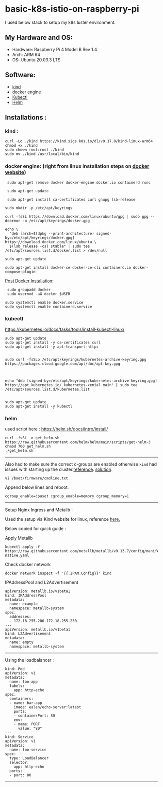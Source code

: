 # basic-k8s-istio-on-raspberry-pi


I used below stack to setup my k8s luster environment.

## My Hardware and OS:

* Hardware: Raspberry Pi 4 Model B Rev 1.4 
* Arch: ARM 64
* OS: Ubuntu 20.03.3 LTS


## Software:

* [kind](https://kind.sigs.k8s.io/)
* [docker engine](https://docs.docker.com/engine/)
* [Kubectl](https://kubernetes.io/docs/reference/kubectl/)
* [Helm](https://helm.sh)


## Installations :


### kind :

```
curl -Lo ./kind https://kind.sigs.k8s.io/dl/v0.17.0/kind-linux-arm64
chmod +x ./kind
sudo chown root:root ./kind
sudo mv ./kind /usr/local/bin/kind
```

### docker engine: (right from linux installation steps on [docker website](https://docs.docker.com/engine/install/ubuntu/))

```
 sudo apt-get remove docker docker-engine docker.io containerd runc
```

```
 sudo apt-get update

 sudo apt-get install ca-certificates curl gnupg lsb-release
```

```
sudo mkdir -p /etc/apt/keyrings

curl -fsSL https://download.docker.com/linux/ubuntu/gpg | sudo gpg --dearmor -o /etc/apt/keyrings/docker.gpg
```

```
echo \
  "deb [arch=$(dpkg --print-architecture) signed-by=/etc/apt/keyrings/docker.gpg] https://download.docker.com/linux/ubuntu \
  $(lsb_release -cs) stable" | sudo tee /etc/apt/sources.list.d/docker.list > /dev/null
```

```
sudo apt-get update
```

```
sudo apt-get install docker-ce docker-ce-cli containerd.io docker-compose-plugin
```

[Post Docker Installation](https://docs.docker.com/engine/install/linux-postinstall/):

```
 sudo groupadd docker
 sudo usermod -aG docker $USER
```

```
sudo systemctl enable docker.service
sudo systemctl enable containerd.service
```


### kubectl

https://kubernetes.io/docs/tasks/tools/install-kubectl-linux/

```
sudo apt-get update
sudo apt-get install -y ca-certificates curl
sudo apt-get install -y apt-transport-https


sudo curl -fsSLo /etc/apt/keyrings/kubernetes-archive-keyring.gpg https://packages.cloud.google.com/apt/doc/apt-key.gpg



echo "deb [signed-by=/etc/apt/keyrings/kubernetes-archive-keyring.gpg] https://apt.kubernetes.io/ kubernetes-xenial main" | sudo tee /etc/apt/sources.list.d/kubernetes.list


sudo apt-get update
sudo apt-get install -y kubectl
```

### helm

used script here : https://helm.sh/docs/intro/install/
  
```
curl -fsSL -o get_helm.sh https://raw.githubusercontent.com/helm/helm/main/scripts/get-helm-3
chmod 700 get_helm.sh
./get_helm.sh
```

---
Also had to make sure the correct c-groups are enabled otherwise `kind` had issues with starting up the cluster.[reference](https://github.com/kubernetes-sigs/kind/issues/3044).
[solution](https://askubuntu.com/questions/1189480/raspberry-pi-4-ubuntu-19-10-cannot-enable-cgroup-memory-at-boostrap).

```
vi /boot/firmware/cmdline.txt
```


Append below lines and reboot:
```
cgroup_enable=cpuset cgroup_enable=memory cgroup_memory=1
```


---

Setup Nginx Ingress and Metallb :

Used the setup via Kind website for linux, reference [here.](https://kind.sigs.k8s.io/docs/user/loadbalancer/)

Below copied for quick guide :


Apply Metallb
```
kubectl apply -f https://raw.githubusercontent.com/metallb/metallb/v0.13.7/config/manifests/metallb-native.yaml
```

Check docker network
```
docker network inspect -f '{{.IPAM.Config}}' kind
```

IPAddressPool and L2Advertisement
```
apiVersion: metallb.io/v1beta1
kind: IPAddressPool
metadata:
  name: example
  namespace: metallb-system
spec:
  addresses:
  - 172.18.255.200-172.18.255.250
---
apiVersion: metallb.io/v1beta1
kind: L2Advertisement
metadata:
  name: empty
  namespace: metallb-system

```

---

Using the loadbalancer :

```
kind: Pod
apiVersion: v1
metadata:
  name: foo-app
  labels:
    app: http-echo
spec:
  containers:
  - name: bar-app
    image: ealen/echo-server:latest
    ports:
    - containerPort: 80
    env:
    - name: PORT
      value: "80"
---
kind: Service
apiVersion: v1
metadata:
  name: foo-service
spec:
  type: LoadBalancer
  selector:
    app: http-echo
  ports:
  - port: 80

```

---
